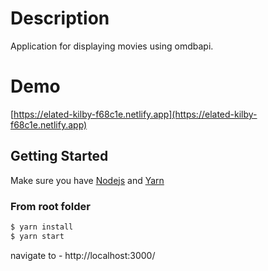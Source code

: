 # Description
Application for displaying movies using omdbapi.

# Demo
[https://elated-kilby-f68c1e.netlify.app](https://elated-kilby-f68c1e.netlify.app)

## Getting Started
Make sure you have [Nodejs](https://nodejs.org/) and [Yarn](https://yarnpkg.com/)

### From root folder

```bash
$ yarn install   
$ yarn start 
```


navigate to - http://localhost:3000/
